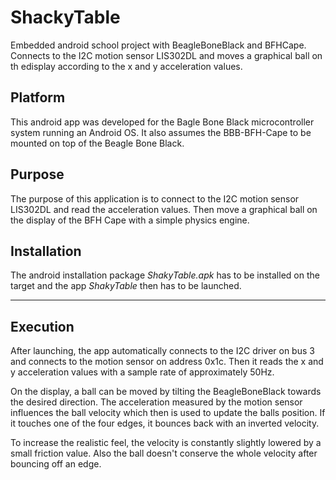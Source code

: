 ShackyTable
===========

Embedded android school project with BeagleBoneBlack and BFHCape. Connects to the I2C motion sensor LIS302DL and moves a graphical ball on th edisplay according to the x and y acceleration values.

## Platform

This android app was developed for the Bagle Bone Black microcontroller system running an Android OS.
It also assumes the BBB-BFH-Cape to be mounted on top of the Beagle Bone Black.


## Purpose

The purpose of this application is to connect to the I2C motion sensor LIS302DL and read the acceleration values. Then move a graphical ball on the display of the BFH Cape with a simple physics engine.


## Installation

The android installation package *ShakyTable.apk* has to be installed on the target and the app *ShakyTable* then has to be launched.

-----------------------

## Execution

After launching, the app automatically connects to the I2C driver on bus 3 and connects to the motion sensor on address 0x1c. Then it reads the x and y acceleration values with a sample rate of approximately 50Hz.

On the display, a ball can be moved by tilting the BeagleBoneBlack towards the desired direction. The acceleration measured by the motion sensor influences the ball velocity which then is used to update the balls position. If it touches one of the four edges, it bounces back with an inverted velocity.

To increase the realistic feel, the velocity is constantly slightly lowered by a small friction value. Also the ball doesn't conserve the whole velocity after bouncing off an edge.
